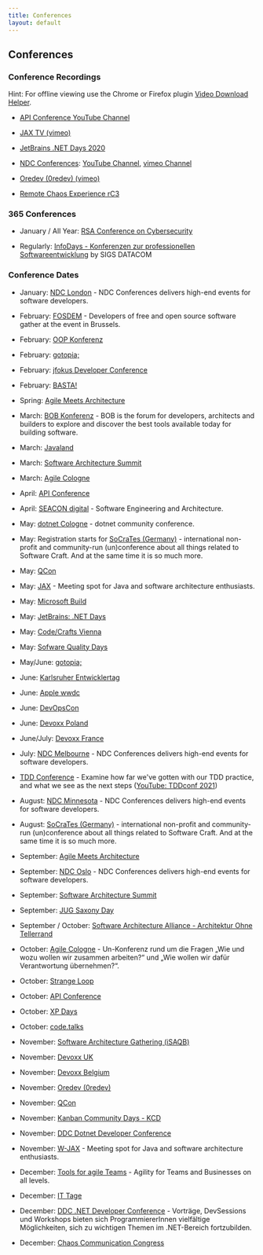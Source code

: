 ```yaml
---
title: Conferences
layout: default
---
```

## Conferences

### Conference Recordings

Hint: For offline viewing use the Chrome or Firefox plugin [Video Download Helper](https://www.downloadhelper.net/).

* [API Conference YouTube Channel](https://www.youtube.com/channel/UCtmmVmkh4D-8V-sHBD_S3TQ)

* [JAX TV (vimeo)](https://vimeo.com/jaxtv/videos)

* [JetBrains .NET Days 2020](https://blog.jetbrains.com/dotnet/2020/05/21/jetbrains-net-days-online-2020-session-recordings-available/)

* [NDC Conferences](https://ndcconferences.com/): [YouTube Channel](https://www.youtube.com/channel/UCTdw38Cw6jcm0atBPA39a0Q/playlists), [vimeo Channel](https://vimeo.com/ndcconferences)

* [Oredev (0redev) (vimeo)](https://vimeo.com/oredev)

* [Remote Chaos Experience rC3](https://media.ccc.de/c/rc3)

### 365 Conferences

* January / All Year: [RSA Conference on Cybersecurity](https://www.rsaconference.com/)

* Regularly: [InfoDays - Konferenzen zur professionellen Softwareentwicklung](https://www.infodays.de/) by SIGS DATACOM

### Conference Dates

* January: [NDC London](https://ndcconferences.com/) - NDC Conferences delivers high-end events for software developers.

* February: [FOSDEM](https://fosdem.org/) - Developers of free and open source software gather at the event in Brussels.

* February: [OOP Konferenz](https://www.oop-konferenz.de/)

* February: [gotopia;](https://gotopia.tech/events)

* February: [jfokus Developer Conference](https://www.jfokus.se/)

* February: [BASTA!](https://basta.net/)

* Spring: [Agile Meets Architecture](https://www.agile-meets-architecture.com/)

* March: [BOB Konferenz](https://bobkonf.de/) - BOB is the forum for developers, architects and builders to explore and discover the best tools available today for building software.

* March: [Javaland](https://www.javaland.eu/de/home/)

* March: [Software Architecture Summit](https://software-architecture-summit.de/programm/)

* March: [Agile Cologne](https://www.agilecologne.de/)

* April: [API Conference](https://apiconference.net/)

* April: [SEACON digital](https://www.sea-con.de/) - Software Engineering and Architecture.

* May: [dotnet Cologne](https://dotnet-cologne.de/) - dotnet community conference.

* May: Registration starts for [SoCraTes (Germany)](https://www.socrates-conference.de/) - international non-profit and community-run (un)conference about all things related to Software Craft. And at the same time it is so much more.

* May: [QCon](https://qconferences.com/)

* May: [JAX](https://jax.de/) - Meeting spot for Java and software architecture enthusiasts.

* May: [Microsoft Build](https://mybuild.microsoft.com/)

* May: [JetBrains: .NET Days](https://blog.jetbrains.com/?s=.net+day)

* May: [Code/Crafts Vienna](https://code-crafts.com/)

* May: [Sofware Quality Days](https://www.software-quality-days.com/)

* May/June: [gotopia;](https://gotopia.tech/events)

* June: [Karlsruher Entwicklertag](https://entwicklertag.de/)

* June: [Apple wwdc](https://developer.apple.com/wwdc20/)

* June: [DevOpsCon](https://devopsconference.de/de/)

* June: [Devoxx Poland](https://devoxx.com/)

* June/July: [Devoxx France](https://devoxx.com/)

* July: [NDC Melbourne](https://ndcconferences.com/) - NDC Conferences delivers high-end events for software developers.

* [TDD Conference](http://tddconf.com/) - Examine how far we've gotten with our TDD practice, and what we see as the next steps ([YouTube: TDDconf 2021](https://www.youtube.com/watch?v=-_noEVCR__I))

* August: [NDC Minnesota](https://ndcconferences.com/) - NDC Conferences delivers high-end events for software developers.

* August: [SoCraTes (Germany)](https://www.socrates-conference.de/) - international non-profit and community-run (un)conference about all things related to Software Craft. And at the same time it is so much more.

* September: [Agile Meets Architecture](https://www.agile-meets-architecture.com/)

* September: [NDC Oslo](https://ndcconferences.com/) - NDC Conferences delivers high-end events for software developers.

* September: [Software Architecture Summit](https://software-architecture-summit.de/programm/)

* September: [JUG Saxony Day](https://jug-saxony-day.org/)

- September / October: [Software Architecture Alliance - Architektur Ohne Tellerrand](https://www.software-architecture-alliance.de/)

* October: [Agile Cologne](https://agilecologne.de/) - Un-Konferenz rund um die Fragen „Wie und wozu wollen wir zusammen arbeiten?“ und „Wie wollen wir dafür Verantwortung übernehmen?“.

* October: [Strange Loop](https://www.thestrangeloop.com/)

* October: [API Conference](https://apiconference.net/)

* October: [XP Days](http://www.xpdays.de/)

* October: [code.talks](https://www.codetalks.de/de)

* November: [Software Architecture Gathering (iSAQB)](https://conferences.isaqb.org/software-architecture-gathering/)

* November: [Devoxx UK](https://devoxx.com/)

* November: [Devoxx Belgium](https://devoxx.com/)

* November: [Oredev (0redev)](https://oredev.org)

* November: [QCon](https://qconferences.com/)

* November: [Kanban Community Days - KCD](https://kcd21.eu/)

* November: [DDC Dotnet Developer Conference](https://www.dotnet-developer-conference.de/)

* November: [W-JAX](https://jax.de/) - Meeting spot for Java and software architecture enthusiasts.

* December: [Tools for agile Teams](https://www.tools4agileteams.com/agenda/) - Agility for Teams and Businesses on all levels.

* December: [IT Tage](https://www.ittage.informatik-aktuell.de/konferenz/einfuehrung.html)

* December: [DDC .NET Developer Conference](dotnet-developer-conference.de/) - Vorträge, DevSessions und Workshops bieten sich ProgrammiererInnen vielfältige Möglichkeiten, sich zu wichtigen Themen im .NET-Bereich fortzubilden.

* December: [Chaos Communication Congress](https://events.ccc.de/)